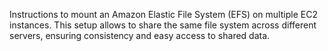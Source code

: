 Instructions to mount an Amazon Elastic File System (EFS) on multiple EC2 instances. 
This setup allows to share the same file system across different servers, ensuring consistency and easy access to shared data.
